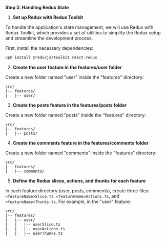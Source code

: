 **Step 5: Handling Redux State**

1. **Set up Redux with Redux Toolkit**

To handle the application's state management, we will use Redux with Redux Toolkit, which provides a set of utilities to simplify the Redux setup and streamline the development process.

First, install the necessary dependencies:

```bash
npm install @reduxjs/toolkit react-redux
```

2. **Create the user feature in the features/user folder**

Create a new folder named "user" inside the "features" directory:

```
src/
|-- features/
|   |-- user/
```

3. **Create the posts feature in the features/posts folder**

Create a new folder named "posts" inside the "features" directory:

```
src/
|-- features/
|   |-- posts/
```

4. **Create the comments feature in the features/comments folder**

Create a new folder named "comments" inside the "features" directory:

```
src/
|-- features/
|   |-- comments/
```

5. **Define the Redux slices, actions, and thunks for each feature**

In each feature directory (user, posts, comments), create three files: `<featureName>Slice.ts`, `<featureName>Actions.ts`, and `<featureName>Thunks.ts`. For example, in the "user" feature:

```
src/
|-- features/
|   |-- user/
|   |   |-- userSlice.ts
|   |   |-- userActions.ts
|   |   |-- userThunks.ts
```
